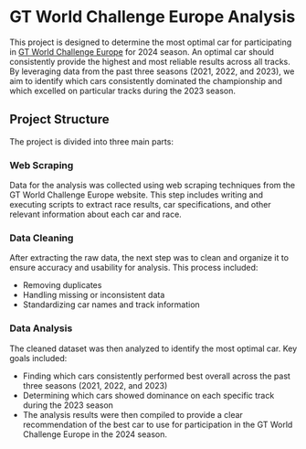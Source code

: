 # GT World Challenge Europe Analysis
This project is designed to determine the most optimal car for participating in [GT World Challenge Europe](https://www.gt-world-challenge-europe.com/results) for 2024 season. An optimal car should consistently provide the highest and most reliable results across all tracks. By leveraging data from the past three seasons (2021, 2022, and 2023), we aim to identify which cars consistently dominated the championship and which excelled on particular tracks during the 2023 season.

## Project Structure
The project is divided into three main parts:

### Web Scraping
Data for the analysis was collected using web scraping techniques from the GT World Challenge Europe website. This step includes writing and executing scripts to extract race results, car specifications, and other relevant information about each car and race.

### Data Cleaning
After extracting the raw data, the next step was to clean and organize it to ensure accuracy and usability for analysis. This process included:
- Removing duplicates
- Handling missing or inconsistent data
- Standardizing car names and track information

### Data Analysis
The cleaned dataset was then analyzed to identify the most optimal car. Key goals included:
- Finding which cars consistently performed best overall across the past three seasons (2021, 2022, and 2023)
- Determining which cars showed dominance on each specific track during the 2023 season
- The analysis results were then compiled to provide a clear recommendation of the best car to use for participation in the GT World Challenge Europe in the 2024 season.